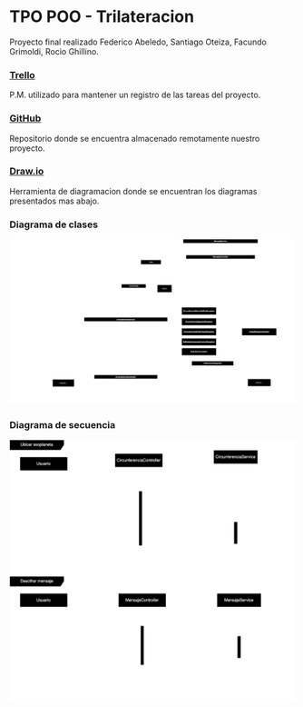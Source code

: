 # TPO POO - Trilateracion
Proyecto final realizado Federico Abeledo, Santiago Oteiza, Facundo Grimoldi, Rocio Ghillino.

### [Trello](https://trello.com/invite/b/kN2At5sr/ATTI96d1aa6826ee9058df40fc98754c9d702951AD36/poo-tpo)
P.M. utilizado para mantener un registro de las tareas del proyecto.

### [GitHub](https://github.com/rrrrho/tpo-poo)
Repositorio donde se encuentra almacenado remotamente nuestro proyecto.

### [Draw.io](https://drive.google.com/file/d/1YlwSjqyG_sDYT5GdQ3iC6bWVi0eMv7X4/view?usp=sharing)
Herramienta de diagramacion donde se encuentran los diagramas presentados mas abajo.

### Diagrama de clases
![DIAGRAMA DE CLASES](documentacion/diagramas/POOO-DC.drawio.svg)

### Diagrama de secuencia
![DIAGRAMA DE SECUENCIA](documentacion/diagramas/POOO-DS.drawio.svg)
